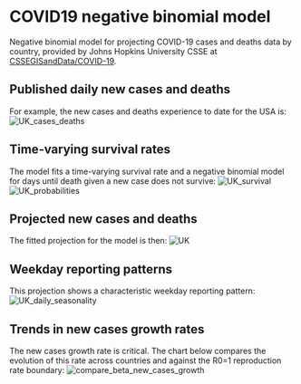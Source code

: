 # COVID19 negative binomial model
Negative binomial model for projecting COVID-19 cases and deaths data by country, provided by Johns Hopkins University CSSE at [CSSEGISandData/COVID-19](https://github.com/CSSEGISandData/COVID-19).

## Published daily new cases and deaths
For example, the new cases and deaths experience to date for the USA is:
![UK_cases_deaths](https://github.com/greenwoodmark/covid19/blob/master/latest/UNITED%20KINGDOM_cases_deaths.png)

## Time-varying survival rates
The model fits a time-varying survival rate and a negative binomial model for days until death given a new case does not survive:
![UK_survival](https://github.com/greenwoodmark/covid19/blob/master/latest/UNITED%20KINGDOM_survival.png)
![UK_probabilities](https://github.com/greenwoodmark/covid19/blob/master/latest/UNITED%20KINGDOM_probabilities.png)

## Projected new cases and deaths
The fitted projection for the model is then: 
![UK](https://github.com/greenwoodmark/covid19/blob/master/latest/UNITED%20KINGDOM.png)

## Weekday reporting patterns
This projection shows a characteristic weekday reporting pattern:
![UK_daily_seasonality](https://github.com/greenwoodmark/covid19/blob/master/latest/UNITED%20KINGDOM_daily_seasonality.png)

## Trends in new cases growth rates
The new cases growth rate is critical. The chart below compares the evolution of this rate across countries and against the R0=1 reproduction rate boundary:
![compare_beta_new_cases_growth](https://github.com/greenwoodmark/covid19/blob/master/latest/compare_beta_new_cases_growth.png)